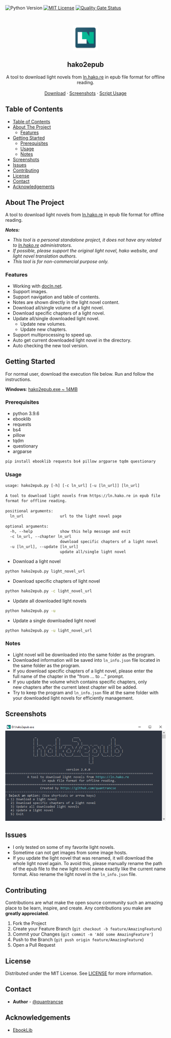 ![Python Version][python-shield]
[![MIT License][license-shield]][license-url]
[![Quality Gate Status](https://sonarcloud.io/api/project_badges/measure?project=quantrancse_hako2epub&metric=alert_status)](https://sonarcloud.io/dashboard?id=quantrancse_hako2epub)

<!-- PROJECT LOGO -->
<br />
<p align="center">
    <img src="images/logo.png" alt="Logo" width="80" height="80"></img>

  <h2 align="center">hako2epub</h2>

  <p align="center">
    A tool to download light novels from <a href=https://ln.hako.re/>ln.hako.re</a> in epub file format for offline reading.
    <br />
    <br />
    <a href="https://rebrand.ly/hako2epub">Download</a>
    ·
    <a href="#screenshots">Screenshots</a>
    ·
    <a href="#usage">Script Usage</a>
  </p>
</p>

<!-- TABLE OF CONTENTS -->
## Table of Contents

- [Table of Contents](#table-of-contents)
- [About The Project](#about-the-project)
  - [Features](#features)
- [Getting Started](#getting-started)
  - [Prerequisites](#prerequisites)
  - [Usage](#usage)
  - [Notes](#notes)
- [Screenshots](#screenshots)
- [Issues](#issues)
- [Contributing](#contributing)
- [License](#license)
- [Contact](#contact)
- [Acknowledgements](#acknowledgements)

<!-- ABOUT THE PROJECT -->
## About The Project

A tool to download light novels from [ln.hako.re](https://ln.hako.re) in epub file format for offline reading.

**_Notes:_**
* _This tool is a personal standalone project, it does not have any related to [ln.hako.re](https://ln.hako.re) administrators._
* _If possible, please support the original light novel, hako website, and light novel translation authors._
* _This tool is for non-commercial purpose only._

### Features
* Working with [docln.net](https://docln.net/).
* Support images.
* Support navigation and table of contents.
* Notes are shown directly in the light novel content.
* Download all/single volume of a light novel.
* Download specific chapters of a light novel.
* Update all/single downloaded light novel.
  * Update new volumes.
  * Update new chapters.
* Support multiprocessing to speed up.
* Auto get current downloaded light novel in the directory.
* Auto checking the new tool version.

<!-- GETTING STARTED -->
## Getting Started

For normal user, download the execution file below. Run and follow the instructions.

**Windows**: [hako2epub.exe ~ 14MB](https://rebrand.ly/hako2epub)

### Prerequisites

* python 3.9.6
* ebooklib
* requests
* bs4
* pillow
* tqdm
* questionary
* argparse
```sh
pip install ebooklib requests bs4 pillow argparse tqdm questionary
```

### Usage
```text
usage: hako2epub.py [-h] [-c ln_url] [-u [ln_url]] [ln_url]

A tool to download light novels from https://ln.hako.re in epub file format for offline reading.

positional arguments:
  ln_url                url to the light novel page

optional arguments:
  -h, --help            show this help message and exit
  -c ln_url, --chapter ln_url
                        download specific chapters of a light novel
  -u [ln_url], --update [ln_url]
                        update all/single light novel
```
* Download a light novel
```sh
python hako2epub.py light_novel_url
```
* Download specific chapters of light novel
```sh
python hako2epub.py -c light_novel_url
```
* Update all downloaded light novels
```sh
python hako2epub.py -u
```
* Update a single downloaded light novel
```sh
python hako2epub.py -u light_novel_url
```
### Notes
* Light novel will be downloaded into the same folder as the program.
* Downloaded information will be saved into `ln_info.json` file located in the same folder as the program.
* If you download specific chapters of a light novel, please enter the full name of the chapter in the "from ... to ..." prompt.
* If you update the volume which contains specific chapters, only new chapters after the current latest chapter will be added.
* Try to keep the program and `ln_info.json` file at the same folder with your downloaded light novels for efficiently management.

## Screenshots
![Demo](images/demo.png)

<!-- ISSUES -->
## Issues

* I only tested on some of my favorite light novels.
* Sometime can not get images from some image hosts.
* If you update the light novel that was renamed, it will download the whole light novel again. To avoid this, please manually rename the path of the epub file to the new light novel name exactly like the current name format. Also rename the light novel in the `ln_info.json` file.

<!-- CONTRIBUTING -->
## Contributing

Contributions are what make the open source community such an amazing place to be learn, inspire, and create. Any contributions you make are **greatly appreciated**.

1. Fork the Project
2. Create your Feature Branch (`git checkout -b feature/AmazingFeature`)
3. Commit your Changes (`git commit -m 'Add some AmazingFeature'`)
4. Push to the Branch (`git push origin feature/AmazingFeature`)
5. Open a Pull Request

<!-- LICENSE -->
## License

Distributed under the MIT License. See [LICENSE][license-url] for more information.

<!-- CONTACT -->
## Contact

* **Author** - [@quantrancse](https://quantrancse.github.io)

<!-- ACKNOWLEDGEMENTS -->
## Acknowledgements
* [EbookLib](https://github.com/aerkalov/ebooklib)

<!-- MARKDOWN LINKS & IMAGES -->
[python-shield]: https://img.shields.io/badge/python-3.9.6-brightgreen?style=flat-square
[license-shield]: https://img.shields.io/github/license/quantrancse/hako2epub?style=flat-square
[license-url]: https://github.com/quantrancse/hako2epub/blob/master/LICENSE
